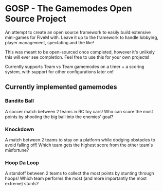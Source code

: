# GOSP - The Gamemodes Open Source Project

An attempt to create an open source framework to easily build extensive mini-games for FiveM with. Leave it up to the framework to handle lobbying, player management, spectating and the like!

This was meant to be open-sourced once completed, however it's unlikely this will ever see completion. Feel free to use this for your own projects!

Currently supports Team vs Team gamemodes on a timer + a scoring system, with support for other configurations later on!

## Currently implemented gamemodes

### Bandito Ball

A soccer match between 2 teams in RC toy cars! Who can score the most points by shooting the big ball into the enemies' goal?

### Knockdown

A match between 2 teams to stay on a platform while dodging obstacles to avoid falling off! Which team gets the highest score from the other team's misfortune?

### Hoop Da Loop

A standoff between 2 teams to collect the most points by stunting through hoops! Which team performs the most (and more importantly the most extreme) stunts?
